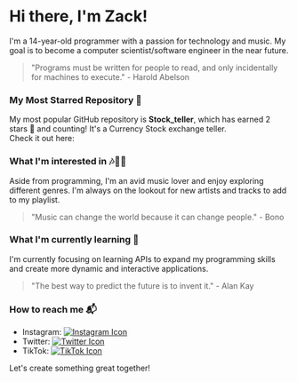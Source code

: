 # Hi there, I'm Zack!

I'm a 14-year-old programmer with a passion for technology and music. My goal is to become a computer scientist/software engineer in the near future.

> "Programs must be written for people to read, and only incidentally for machines to execute." - Harold Abelson

### My Most Starred Repository 🚀
My most popular GitHub repository is **Stock_teller**, which has earned 2 stars 🌟 and counting! It's a Currency Stock exchange teller.
<br>
Check it out here: [![<your-repository-name>](https://img.shields.io/badge/Stock_teller-blueviolet?style=for-the-badge)](https://github.com/king101-bit/Stock_teller)

### What I'm interested in 🎶👨‍💻
Aside from programming, I'm an avid music lover and enjoy exploring different genres. I'm always on the lookout for new artists and tracks to add to my playlist.

> "Music can change the world because it can change people." - Bono

### What I'm currently learning 🌱
I'm currently focusing on learning APIs to expand my programming skills and create more dynamic and interactive applications.

> "The best way to predict the future is to invent it." - Alan Kay

### How to reach me 📬
- Instagram: [![Instagram Icon](https://img.shields.io/badge/-Instagram-E1306C?style=for-the-badge&logo=instagram&logoColor=white)](https://www.instagram.com/prod.krxzydev/)
  <br>
- Twitter: [![Twitter Icon](https://img.shields.io/badge/-Twitter-1DA1F2?style=for-the-badge&logo=twitter&logoColor=white)](https://twitter.com/krxzydev)
  <br>
- TikTok: [![TikTok Icon](https://img.shields.io/badge/-TikTok-000000?style=for-the-badge&logo=tiktok&logoColor=white)](https://www.tiktok.com/@krxzy_krabs?_t=8bGW0feTl3O&_r=1)

Let's create something great together!
